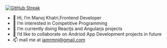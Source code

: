 [![GitHub Streak](https://streak-stats.demolab.com/?user=RmNj17)](https://git.io/streak-stats)
- 👋 Hi, I’m Manoj Khatri,Frontend Developer
- 👀 I’m interested in Competitive Programming
- 🌱 I’m currently doing Reactjs and Angularjs projects
- 💞️ I’d like to collaborate on Andriod App Development projects in future
- 📫 mail me at iamrmnj@gmail.com

<!---
RmNj17/RmNj17 is a ✨ special ✨ repository because its `README.md` (this file) appears on your GitHub profile.
You can click the Preview link to take a look at your changes.
--->
